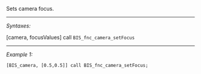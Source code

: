 Sets camera focus.


---
*Syntaxes:*

[camera, focusValues] call `BIS_fnc_camera_setFocus`

---
*Example 1:*

```sqf
[BIS_camera, [0.5,0.5]] call BIS_fnc_camera_setFocus;
```